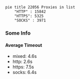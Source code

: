 
```mermaid
pie title 22056 Proxies in list
    "HTTP" : 15842
    "HTTPS": 5325
    "SOCKS" : 3971
```

### Some Info
#### Average Timeout

- mixed: 4.6s
- http: 2.6s
- https: 7.5s
- socks: 6.4s